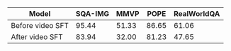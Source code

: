 | Model | SQA-IMG | MMVP | POPE | RealWorldQA |
| --- | --- | --- | --- | --- |
| Before video SFT | 95.44 | 51.33 | 86.65 | 61.06 |
| After video SFT | 83.94 | 32.00 | 81.23 | 47.65 |
